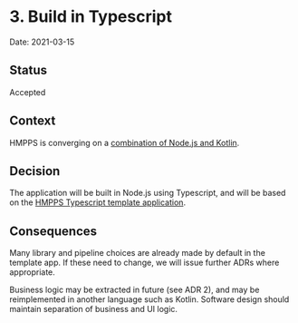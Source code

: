 # 3. Build in Typescript

Date: 2021-03-15

## Status

Accepted

## Context

HMPPS is converging on a [combination of Node.js and Kotlin](https://structurizr.com/share/56937/decisions#%2FRefer%20and%20monitor%20an%20intervention:1).

## Decision

The application will be built in Node.js using Typescript, and will be based on the [HMPPS Typescript template application](https://github.com/ministryofjustice/hmpps-template-typescript).

## Consequences

Many library and pipeline choices are already made by default in the template app. If these need to change, we will issue further ADRs where appropriate.

Business logic may be extracted in future (see ADR 2), and may be
reimplemented in another language such as Kotlin. Software design should
maintain separation of business and UI logic.
